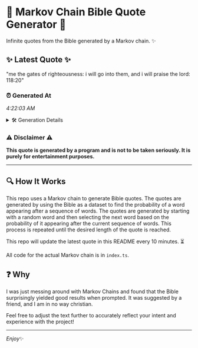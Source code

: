 # 📖 Markov Chain Bible Quote Generator 📖

Infinite quotes from the Bible generated by a Markov chain. ✨

## ✨ Latest Quote ✨
"me the gates of righteousness: i will go into them, and i will praise the lord: 118:20"

### ⏰ Generated At
*4:22:03 AM*

<details>
    <summary>🛠️ Generation Details</summary>
    <p>
        <strong>🌱 Seed:</strong> me<br>
        <strong>🔄 Iterations:</strong> 16<br>
        <strong>📜 Context History:</strong><br>[ me ]: the<br>[ me, the ]: gates<br>[ me, the, gates ]: of<br>[ me, the, gates, of ]: righteousness:<br>[ me, the, gates, of, righteousness: ]: i<br>[ me, the, gates, of, righteousness:, i ]: will<br>[ the, gates, of, righteousness:, i, will ]: go<br>[ gates, of, righteousness:, i, will, go ]: into<br>[ of, righteousness:, i, will, go, into ]: them,<br>[ righteousness:, i, will, go, into, them, ]: and<br>[ i, will, go, into, them,, and ]: i<br>[ will, go, into, them,, and, i ]: will<br>[ go, into, them,, and, i, will ]: praise<br>[ into, them,, and, i, will, praise ]: the<br>[ them,, and, i, will, praise, the ]: lord:<br>[ and, i, will, praise, the, lord: ]: 118:20<br>
    </p>
</details>

### ⚠️ Disclaimer ⚠️
**This quote is generated by a program and is not to be taken seriously. It is purely for entertainment purposes.**

---

## 🔍 How It Works

This repo uses a Markov chain to generate Bible quotes. The quotes are generated by using the Bible as a dataset to find the probability of a word appearing after a sequence of words. The quotes are generated by starting with a random word and then selecting the next word based on the probability of it appearing after the current sequence of words. This process is repeated until the desired length of the quote is reached.

This repo will update the latest quote in this README every 10 minutes. ⏳

All code for the actual Markov chain is in `index.ts`.

## ❓ Why

I was just messing around with Markov Chains and found that the Bible surprisingly yielded good results when prompted. 
It was suggested by a friend, and I am in no way christian.

Feel free to adjust the text further to accurately reflect your intent and experience with the project!

---

*Enjoy*✨
